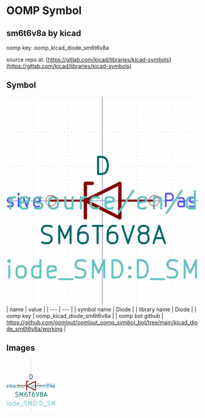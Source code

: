 # OOMP Symbol  
## sm6t6v8a  by kicad  
  
oomp key: oomp_kicad_diode_sm6t6v8a  
  
source repo at: [https://gitlab.com/kicad/libraries/kicad-symbols](https://gitlab.com/kicad/libraries/kicad-symbols)  
## Symbol  
  
[![working.png](working_600.png)](working.png)  
| name | value | 
| --- | --- | 
| symbol name | Diode | 
| library name | Diode | 
| oomp key | oomp_kicad_diode_sm6t6v8a | 
| oomp bot github | https://github.com/oomlout/oomlout_oomp_symbol_bot/tree/main/kicad_diode_sm6t6v8a/working | 
## Images  
  
[![working.png](working_140.png)](working.png)  
